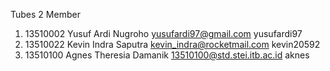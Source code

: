 Tubes 2 Member
1. 13510002 Yusuf Ardi Nugroho  yusufardi97@gmail.com  yusufardi97
2. 13510022 Kevin Indra Saputra kevin_indra@rocketmail.com kevin20592
3. 13510100 Agnes Theresia Damanik 13510100@std.stei.itb.ac.id aknes
